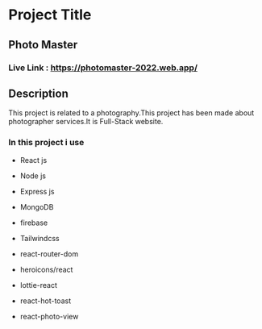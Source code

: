 # Project Title

## Photo Master

### Live Link : https://photomaster-2022.web.app/

## Description

This project is related to a photography.This project has been made about photographer services.It is Full-Stack website.

### In this project i use

- React js

- Node js

- Express js

- MongoDB

- firebase

- Tailwindcss

- react-router-dom

- heroicons/react
 
- lottie-react

- react-hot-toast 

- react-photo-view




